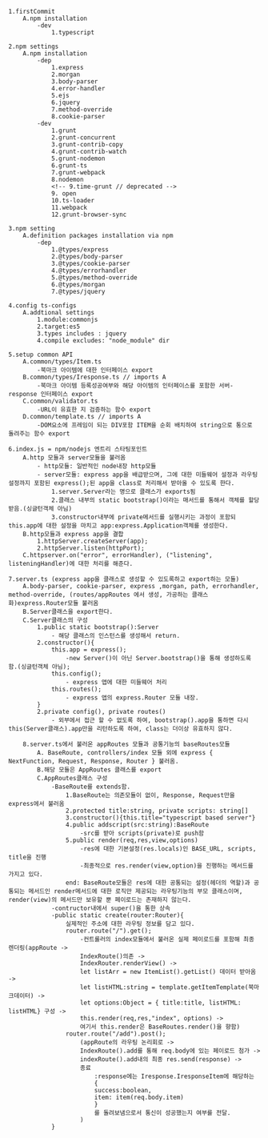     1.firstCommit
        A.npm installation
            -dev
                1.typescript
    
    2.npm settings
        A.npm installation
            -dep
                1.express
                2.morgan
                3.body-parser
                4.error-handler
                5.ejs
                6.jquery
                7.method-override
                8.cookie-parser
            -dev
                1.grunt
                2.grunt-concurrent
                3.grunt-contrib-copy
                4.grunt-contrib-watch
                5.grunt-nodemon
                6.grunt-ts
                7.grunt-webpack
                8.nodemon
                <!-- 9.time-grunt // deprecated -->
                9. open
                10.ts-loader
                11.webpack
                12.grunt-browser-sync
    
    3.npm setting
        A.definition packages installation via npm
            -dep
                1.@types/express
                2.@types/body-parser
                3.@types/cookie-parser
                4.@types/errorhandler
                5.@types/method-override
                6.@types/morgan
                7.@types/jquery
    
    4.config ts-configs
        A.addtional settings
            1.module:commonjs
            2.target:es5
            3.types includes : jquery
            4.compile excludes: "node_module" dir

    5.setup common API
        A.common/types/Item.ts
            -북마크 아이템에 대한 인터페이스 export
        B.common/types/Iresponse.ts // imports A
            -북마크 아이템 등록성공여부와 해당 아이템의 인터페이스를 포함한 서버-response 인터페이스 export
        C.common/validator.ts
            -URL이 유효한 지 검증하는 함수 export
        D.common/template.ts // imports A
            -DOM요소에 프레임이 되는 DIV포함 ITEM을 순회 배치하여 string으로 통으로 돌려주는 함수 export

    6.index.js = npm/nodejs 엔트리 스타팅포인트
        A.http 모듈과 server모듈을 불러옴
            - http모듈: 일반적인 node내장 http모듈
            - server모듈: express app을 배급받으며, 그에 대한 미들웨어 설정과 라우팅설정까지 포함된 express();된 app을 class로 처리해서 받아올 수 있도록 한다.
                1.server.Server라는 명으로 클래스가 exports됨
                2.클래스 내부의 static bootstrap()이라는 매서드를 통해서 객체를 할당 받음.(싱글턴객체 아님)
                3.constructor내부에 private메서드를 실행시키는 과정이 포함되 this.app에 대한 설정을 마치고 app:express.Application객체를 생성한다.
        B.http모듈과 express app을 결합
            1.httpServer.createServer(app);
            2.httpServer.listen(httpPort);
        C.httpserver.on("error", errorHandler), ("listening", listeningHandler)에 대한 처리를 해준다.

    7.server.ts (express app을 클래스로 생성할 수 있도록하고 export하는 모듈)
        A.body-parser, cookie-parser, express ,morgan, path, errorhandler, method-override, (routes/appRoutes 에서 생성, 가공하는 클래스화)express.Router모듈 불러옴
        B.Server클래스을 export한다.
        C.Server클래스의 구성
            1.public static bootstrap():Server
                - 해당 클래스의 인스턴스를 생성해서 return.
            2.constructor(){
                this.app = express();
                    -new Server()이 아닌 Server.bootstrap()을 통해 생성하도록 함.(싱글턴객체 아님);
                this.config();
                    - express 앱에 대한 미들웨어 처리
                this.routes();
                    - express 앱의 express.Router 모듈 내장.
            }
            2.private config(), private routes()
                - 외부에서 접근 할 수 없도록 하여, bootstrap().app을 통하면 다시 this(Server클래스).app만을 리턴하도록 하여, class는 더이상 유효하지 않다. 
        
        8.server.ts에서 불러온 appRoutes 모듈과 공통기능의 baseRoutes모듈
            A. BaseRoute, controllers/index 모듈 외에 express { NextFunction, Request, Response, Router } 불러옴.
            B.해당 모듈은 AppRoutes 클래스를 export
            C.AppRoutes클래스 구성
                -BaseRoute를 extends함.
                    1.BaseRoute는 의존모듈이 없이, Response, Request만을 express에서 불러옴
                    2.protected title:string, private scripts: string[]
                    3.constructor(){this.title="typescript based server"}
                    4.public addscript(src:string):BaseRoute
                        -src를 받아 scripts(private)로 push함
                    5.public render(req,res,view,options)
                        -res에 대한 기본설정(res.locals)인 BASE_URL, scripts, title을 진행
                        -최종적으로 res.render(view,option)을 진행하는 메서드를 가지고 있다.
                    end: BaseRoute모듈은 res에 대한 공통되는 설정(헤더의 역할)과 공통되는 메서드인 render메서드에 대한 로직만 제공되는 라우팅기능의 부모 클래스이며, render(view)의 메서드만 보유할 뿐 페이로드는 존재하지 않는다.
                -contructor내에서 super()을 통한 상속
                -public static create(router:Router){
                    실제적인 주소에 대한 라우팅 정보를 담고 있다. 
                    router.route("/").get();
                        -컨트롤러의 index모듈에서 불러온 실제 페이로드를 포함해 최종 렌더링(appRoute ->
                        IndexRoute()의존 ->
                        IndexRouter.renderView() ->
                        let listArr = new ItemList().getList() 데이터 받아옴 ->
                        let listHTML:string = template.getItemTemplate(북마크데이터) ->
                        let options:Object = { title:title, listHTML: listHTML} 구성 ->
                        this.render(req,res,"index", options) ->
                        여기서 this.render은 BaseRoutes.render()을 향함)
                    router.route("/add").post();
                        (appRoute의 라우팅 논리회로 ->
                        IndexRoute().add를 통해 req.body에 있는 페이로드 첨가 ->
                        indexRoute().add내의 최종 res.send(response) ->
                        종료
                            :response에는 Iresponse.IresponseItem에 해당하는 
                            {
                            success:boolean,
                            item: item(req.body.item)
                            }
                            를 돌려보냄으로서 통신이 성공했는지 여부를 전달.
                        )
                }